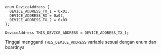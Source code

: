 ```
enum DeviceAddress {
  DEVICE_ADDRESS_TX_1 = 0x01,
  DEVICE_ADDRESS_RX = 0x02,
  DEVICE_ADDRESS_TX_2 = 0x03
};

DeviceAddress THIS_DEVICE_ADDRESS = DEVICE_ADDRESS_TX_1;
```


Tinggal mengganti `THIS_DEVICE_ADDRESS` variable  sesuai dengan enum dan boardnya
